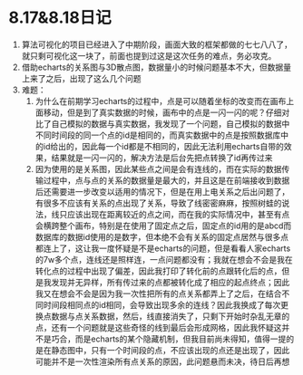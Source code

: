 # 8.17&8.18日记

1. 算法可视化的项目已经进入了中期阶段，画面大致的框架都做的七七八八了，就只剩可视化这一块了，前面也提到过这是这次任务的难点，务必攻克。
2. 借助echarts的关系图与3D散点图，数据量小的时候问题基本不大，但数据量上来了之后，出现了这么几个问题
3. 难题：
   1. 为什么在前期学习echarts的过程中，点是可以随着坐标的改变而在画布上面移动，但是到了真实数据的时候，画布中的点是一闪一闪的呢？仔细对比了自己模拟的数据与真实数据，我发现了一个问题，自己模拟的数据中不同时间段的同一个点的id是相同的，而真实数据中的点是按照数据库中的id给出的，因此每一个id都是不相同的，因此无法利用echarts自带的效果，结果就是一闪一闪的，解决方法是后台先把点转换了id再传过来
   2. 因为使用的是关系图，因此某些点之间是会有连线的，而在实际的数据传输过程中，点与点的关系的数据量是最大的，并且这是在前端接收到数据后还需要进一步改变以适用的情况下，但是在用上电关系之后出问题了，有很多不应该有关系的点出现了关系，导致了线密密麻麻，按照树蛙的说法，线只应该出现在距离较近的点之间，而在我的实际情况中，甚至有点会横跨整个画布，特别是在使用了固定点之后，固定点的id用的是abcd而数据库的数据id使用的是数字，但本绝不会有关系的固定点居然与很多点都连上了，这让我一度怀疑是不是echarts的问题，但是看看人家echarts的7w多个点，连线还是照样连，一点问题都没有；我就在想会不会是我在转化点的过程中出现了偏差，因此我打印了转化前的点跟转化后的点，但是我发现并无异样，所有传过来的点都被转化成了相应的起点终点；因此我又在想会不会是因为我一次性把所有的点关系都弄上了之后，在结合不同时间段相同点的id相同，会导致出现多余的连线？因此我换成了每次更换点数据与点关系数据，然后，线直接消失了，只剩下开始时杂乱无章的点，还有一个问题就是这些奇怪的线到最后会形成网格，因此我怀疑这并不是巧合，而是echarts的某个隐藏机制，但我目前尚未得知，值得一提的是在静态图中，只有一个时间段的点，不应该出现的点还是出现了，因此可能并不是一次性渲染所有点关系的原因，此问题悬而未决，待日后再想